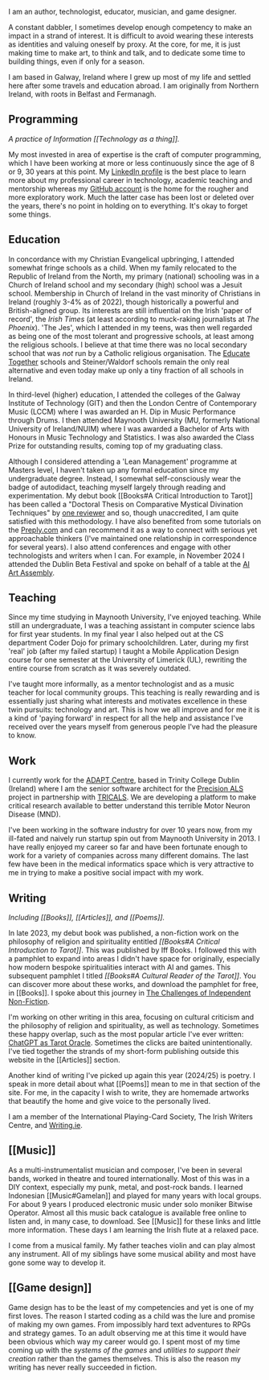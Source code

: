 I am an author, technologist, educator, musician, and game designer.

A constant dabbler, I sometimes develop enough competency to make an impact in a strand of interest. It is difficult to avoid wearing these interests as identities and valuing oneself by proxy. At the core, for me, it is just making time to make art, to think and talk, and to dedicate some time to building things, even if only for a season.

I am based in Galway, Ireland where I grew up most of my life and settled here after some travels and education abroad. I am originally from Northern Ireland, with roots in Belfast and Fermanagh.

## Programming

*A practice of Information [[Technology as a thing]].*

My most invested in area of expertise is the craft of computer programming, which I have been working at more or less continuously since the age of 8 or 9, 30 years at this point. My [LinkedIn profile](https://www.linkedin.com/in/simon-kenny-55997b81/) is the best place to learn more about my professional career in technology, academic teaching and mentorship whereas my [GitHub account](https://github.com/digithree) is the home for the rougher and more exploratory work. Much the latter case has been lost or deleted over the years, there's no point in holding on to everything. It's okay to forget some things.

## Education

In concordance with my Christian Evangelical upbringing, I attended somewhat fringe schools as a child. When my family relocated to the Republic of Ireland from the North, my primary (national) schooling was in a Church of Ireland school and my secondary (high) school was a Jesuit school. Membership in Church of Ireland in the vast minority of Christians in Ireland (roughly 3-4% as of 2022), though historically a powerful and British-aligned group. Its interests are still influential on the Irish 'paper of record', the *Irish Times* (at least according to muck-raking journalists at *The Phoenix*). 'The Jes', which I attended in my teens, was then well regarded as being one of the most tolerant and progressive schools, at least among the religious schools. I believe at that time there was no local secondary school that was _not_ run by a Catholic religious organisation. The [Educate Together](https://www.educatetogether.ie/) schools and Steiner/Waldorf schools remain the only real alternative and even today make up only a tiny fraction of all schools in Ireland.

In third-level (higher) education, I attended the colleges of the Galway Institute of Technology (GIT) and then the London Centre of Contemporary Music (LCCM) where I was awarded an H. Dip in Music Performance through Drums. I then attended Maynooth University (MU, formerly National University of Ireland/NUIM) where I was awarded a Bachelor of Arts with Honours in Music Technology and Statistics. I was also awarded the Class Prize for outstanding results, coming top of my graduating class.

Although I considered attending a 'Lean Management' programme at Masters level, I haven't taken up any formal education since my undergraduate degree. Instead, I somewhat self-consciously wear the badge of autodidact, teaching myself largely through reading and experimentation. My debut book [[Books#A Critical Introduction to Tarot]] has been called a "Doctoral Thesis on Comparative Mystical Divination Techniques" by [one reviewer](https://www.goodreads.com/book/show/125910428) and so, though unaccredited, I am quite satisfied with this methodology. I have also benefited from some tutorials on the [Preply.com](https://preply.com/) and can recommend it as a way to connect with serious yet approachable thinkers (I've maintained one relationship in correspondence for several years). I also attend conferences and engage with other technologists and writers when I can. For example, in November 2024 I attended the Dublin Beta Festival and spoke on behalf of a table at the [AI Art Assembly](https://2024.betafestival.ie/conferences/AI%20Art%20Assembly).

## Teaching

Since my time studying in Maynooth University, I've enjoyed teaching. While still an undergraduate, I was a teaching assistant in computer science labs for first year students. In my final year I also helped out at the CS department Coder Dojo for primary schoolchildren. Later, during my first 'real' job (after my failed startup) I taught a Mobile Application Design course for one semester at the University of Limerick (UL), rewriting the entire course from scratch as it was severely outdated.

I've taught more informally, as a mentor technologist and as a music teacher for local community groups. This teaching is really rewarding and is essentially just sharing what interests and motivates excellence in these twin pursuits: technology and art. This is how we all improve and for me it is a kind of 'paying forward' in respect for all the help and assistance I've received over the years myself from generous people I've had the pleasure to know.

## Work

I currently work for the [ADAPT Centre](https://www.adaptcentre.ie/), based in Trinity College Dublin (Ireland) where I am the senior software architect for the [Precision ALS](https://www.precisionals.ie/) project in partnership with [TRICALS](https://www.tricals.org/). We are developing a platform to make critical research available to better understand this terrible Motor Neuron Disease (MND).

I've been working in the software industry for over 10 years now, from my ill-fated and naively run startup spin out from Maynooth University in 2013. I have really enjoyed my career so far and have been fortunate enough to work for a variety of companies across many different domains. The last few have been in the medical informatics space which is very attractive to me in trying to make a positive social impact with my work.

## Writing

*Including [[Books]], [[Articles]], and [[Poems]].*

In late 2023, my debut book was published, a non-fiction work on the philosophy of religion and spirituality entitled *[[Books#A Critical Introduction to Tarot]]*. This was published by Iff Books. I followed this with a pamphlet to expand into areas I didn't have space for originally, especially how modern bespoke spiritualities interact with AI and games. This subsequent pamphlet I titled _[[Books#A Cultural Reader of the Tarot]]_. You can discover more about these works, and download the pamphlet for free, in [[Books]]. I spoke about this journey in [The Challenges of Independent Non-Fiction](https://www.writing.ie/tell-your-own-story/the-challenges-of-independent-non-fiction-by-simon-kenny/).

I'm working on other writing in this area, focusing on cultural criticism and the philosophy of religion and spirituality, as well as technology. Sometimes these happy overlap, such as the most popular article I've ever written: [ChatGPT as Tarot Oracle](https://medium.com/@skenwrites/chatgpt-as-tarot-oracle-1404ef9d200c). Sometimes the clicks are baited unintentionally. I've tied together the strands of my short-form publishing outside this website in the [[Articles]] section.

Another kind of writing I've picked up again this year (2024/25) is poetry. I speak in more detail about what [[Poems]] mean to me in that section of the site. For me, in the capacity I wish to write, they are homemade artworks that beautify the home and give voice to the personally lived.

I am a member of the International Playing-Card Society, The Irish Writers Centre, and [Writing.ie](https://www.writing.ie/member-authors/simon-kenny/).

## [[Music]]

As a multi-instrumentalist musician and composer, I've been in several bands, worked in theatre and toured internationally. Most of this was in a DIY context, especially my punk, metal, and post-rock bands. I learned Indonesian [[Music#Gamelan]] and played for many years with local groups. For about 9 years I produced electronic music under solo moniker Bitwise Operator. Almost all this music back catalogue is available free online to listen and, in many case, to download. See [[Music]] for these links and little more information. These days I am learning the Irish flute at a relaxed pace.

I come from a musical family. My father teaches violin and can play almost any instrument. All of my siblings have some musical ability and most have gone some way to develop it.

## [[Game design]]

Game design has to be the least of my competencies and yet is one of my first loves. The reason I started coding as a child was the lure and promise of making my own games. From impossibly hard text adventures to RPGs and strategy games. To an adult observing me at this time it would have been obvious which way my career would go. I spent most of my time coming up with the *systems of the games* and *utilities to support their creation* rather than the games themselves. This is also the reason my writing has never really succeeded in fiction.
